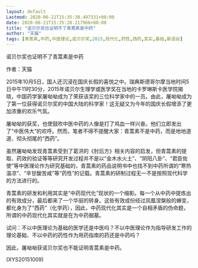 ```yaml
---
layout: default
Lastmod: 2020-06-21T15:35:30.497331+00:00
date: 2020-06-21T15:35:28.217966+00:00
title: "诺贝尔奖也证明不了青蒿素是中药"
author: "天猫"
tags: [青蒿素,中药,中医理论,诺贝尔奖,2015,现代化,药性,西药,其实,基础,新语丝]
---
```


诺贝尔奖也证明不了青蒿素是中药

作者：天猫

2015年10月5日，国人还沉浸在国庆长假的喜悦之中。瑞典斯德哥尔摩当地时间5日中午11时30分，2015年诺贝尔生理学或医学奖在当地的卡罗琳斯卡医学院揭晓，中国药学家屠呦呦成为了荣获该奖的三位科学家中的一员。由此，屠呦呦成为了第一位获得诺贝尔奖的中国大陆的科学家！这无疑又为今年的国庆长假增添了更加浓重的欢乐气氛。

屠呦呦的获奖，也使鼓吹中医中药的人像是打了鸡血一样兴奋。他们立即发出了“中医伟大”的欢呼。然而，笔者不得不提醒大家：青蒿素不是中药，而是地地道道、彻头彻尾的“西药”。

虽然屠呦呦发现青蒿素受到了葛洪的《肘后方》相关内容的启发，但青蒿素的提取、药效的验证等等研究开发过程并不是以“金木水火土”、“阴阳八卦”、“君臣佐使”等中医理论作为研究基础的，青蒿素的药品说明书中也找不到中药所谓的“寒热温凉”、“辛甘酸苦咸”等“药性”的记载。青蒿素的研制过程无一不是按照现代科学的方法进行的。

青蒿素的研发和利用其实是“中药现代化”现状的一个缩影。每一个从中药中提炼出的有效成分，最后都来了一个华丽的转身。这些有效成份经过凤凰涅槃般的蝉变，都化身为了“西药”（化学药），因此，中药现代化其实是一个自相矛盾的伪命题，所谓的中药现代化其实就是在为中药掘墓。

试问：不以中医理论为基础的医学还是中医吗？不以中医理论作为指导研发工作的理论基础、不以中药的药性作为用药指南的药还是中药吗？

因此，屠呦呦获诺贝尔奖也不能证明青蒿素是中药。

(XYS20151009)

